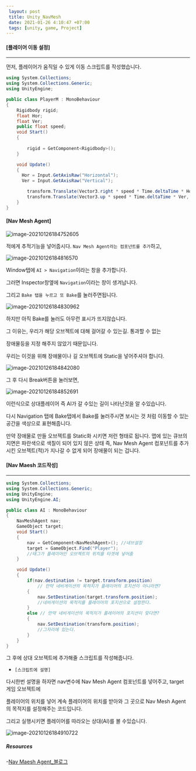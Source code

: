 ```yaml
---
 layout: post
 title: Unity_NavMesh
 date: 2021-01-26 4:10:47 +07:00
 tags: [unity, game, Project]
---
```


#### [플레이어 이동 설정]

---

먼저, 플레이어가 움직일 수 있게 이동 스크립트를 작성했습니다.

```c#
using System.Collections;
using System.Collections.Generic;
using UnityEngine;

public class PlayerM : MonoBehaviour
{
    Rigidbody rigid;
    float Hor;
    float Ver;
    public float speed;
    void Start()
    {
        
        rigid = GetComponent<Rigidbody>();        
    }

    void Update()
    {
      Hor = Input.GetAxisRaw("Horizontal");
      Ver = Input.GetAxisRaw("Vertical");

        transform.Translate(Vector3.right * speed * Time.deltaTime * Hor, Space.World);
        transform.Translate(Vector3.up * speed * Time.deltaTime * Ver, Space.World);
    }
}

```



#### [Nav Mesh Agent]

![image-20210126184752605](C:\Users\user\AppData\Roaming\Typora\typora-user-images\image-20210126184752605.png)

적에게 추적기능을 넣어줍시다. `Nav Mesh Agent라는 컴포넌트를 추가`하고,

![image-20210126184816570](C:\Users\user\AppData\Roaming\Typora\typora-user-images\image-20210126184816570.png)

Window탭에 `AI > Navigation`이라는 창을 추가합니다.

그러면 Inspector창옆에 `Navigation`이라는 창이 생겨납니다.

그리고 `Bake 탭을 누르고 또 Bake`를 눌러주면됩니다.

![image-20210126184830962](C:\Users\user\AppData\Roaming\Typora\typora-user-images\image-20210126184830962.png)

하지만 아직 Bake를 눌러도 아무런 표시가 뜨지않습니다.

그 이유는, 우리가 해당 오브젝트에 대해 걸어갈 수 있는길. 통과할 수 없는 

장애물등을 지정 해주지 않았기 때문입니다.

우리는 이것을 위해 장애물이나 길 오브젝트에 Static을 넣어주셔야 합니다.

![image-20210126184842080](C:\Users\user\AppData\Roaming\Typora\typora-user-images\image-20210126184842080.png)

그 후 다시 Break버튼을 눌러보면,

![image-20210126184852691](C:\Users\user\AppData\Roaming\Typora\typora-user-images\image-20210126184852691.png)

이런식으로 상대플레이어 즉 AI가 갈 수있는 길이 나타난것을 알 수있습니다.

다시 Navigation 탭에 Bake탭에서 Bake를 눌러주시면 보시는 것 처럼 이동할 수 있는 공간을 색상으로 표현해줍니다.

만약 장애물로 만들 오브젝트를 Static화 시키면 저런 형태로 됩니다.  맵에 있는 큐브의 지면은 파란색으로 색칠이 되어 있지 않은 상태 즉, Nav Mesh Agent 컴포넌트를 추가시킨 오브젝트(적)가 지나갈 수 없게 되어 장애물이 되는 겁니다.



#### [Nav Maesh 코드작성]

---

```c#
using System.Collections;
using System.Collections.Generic;
using UnityEngine;
using UnityEngine.AI;

public class AI : MonoBehaviour
{
    NavMeshAgent nav;
    GameObject target;
    void Start()
    {
        nav = GetComponent<NavMeshAgent>(); //네브설정
        target = GameObject.Find("Player"); 
        //태그가 플레이어인 오브젝트의 위치를 타겟에 넣어줌
    }

    void Update()
    {
        if(nav.destination != target.transform.position) 
            // 만약 네비게이션의 목적지가 플레이어의 포지션이 아니라면?
        {
            nav.SetDestination(target.transform.position);
            //네비게이션의 목적지를 플레이어의 포지션으로 설정한다.
        }
        else // 만약 네비게이션의 목적지가 플레이어의 포지션이 맞다면?
        {
            nav.SetDestination(transform.position);
            //그자리에 있는다.
        }
    }
}
```

그 후에 상대 오브젝트에 추가해줄 스크립트를 작성해줍니다.

+ `[스크립트에 설명]`

다시한번 설명을 하자면 nav변수에 Nav Mesh Agent 컴포넌트를 넣어주고, target 게임 오브젝트에 

플레이어의 위치를 넣어 계속 플레이어의 위치를 받아와 그 곳으로 Nav Mesh Agent 의 목적지를 설정해주는 코드입니다.

그리고 실행시키면 플레이어를 따라오는 상대(AI)를 볼 수있습니다.

![image-20210126184910722](C:\Users\user\AppData\Roaming\Typora\typora-user-images\image-20210126184910722.png)



##### Resources

-[Nav Maesh Agent_블로그](https://solution94.tistory.com/19)